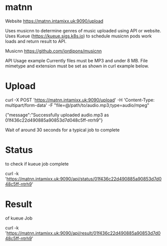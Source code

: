 # matnn

Website https://matnn.intamixx.uk:9090/upload

Uses musicnn to determine genres of music uploaded using API or website.
Uses Kueue (https://kueue.sigs.k8s.io) to schedule musicnn pods work loads and return result to API.

Musicnn
https://github.com/jordipons/musicnn

API Usage example
Currently files must be MP3 and under 8 MB.  File mimetype and extension must be set as shown in curl example below.

# Upload
curl -X POST 'https://matnn.intamixx.uk:9090/upload' -H 'Content-Type: multipart/form-data' -F "file=@/path/to/audio.mp3;type=audio/mpeg"

{"message":"Successfully uploaded audio.mp3 as 01f436c22d490885a90853d7d048c5ff-ntrh9"}

Wait of around 30 seconds for a typical job to complete

# Status
to check if kueue job complete

curl -k 'https://matnn.intamixx.uk:9090/api/status/01f436c22d490885a90853d7d048c5ff-ntrh9' 

# Result
of kueue Job

curl -k 'https://matnn.intamixx.uk:9090/api/result/01f436c22d490885a90853d7d048c5ff-ntrh9'

